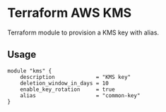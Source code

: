 # Terraform AWS KMS
Terraform module to provision a KMS key with alias.

## Usage

```hcl
module "kms" {
    description             = "KMS key"
    deletion_window_in_days = 10
    enable_key_rotation     = true
    alias                   = "common-key"
}
```
